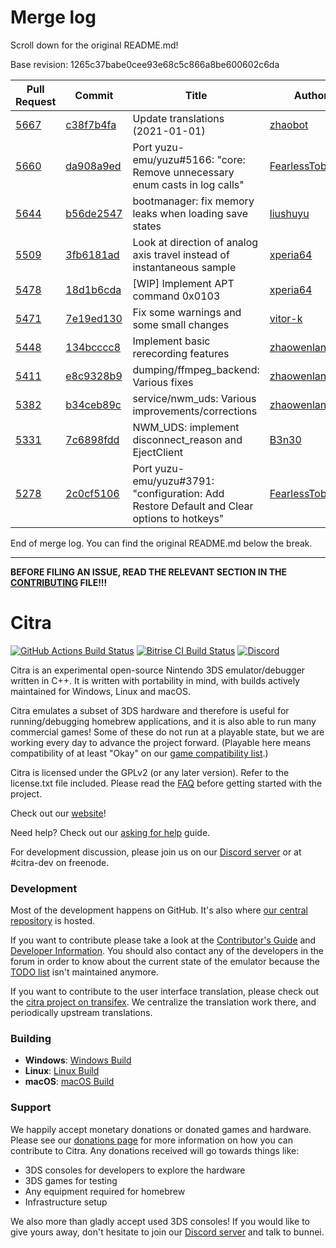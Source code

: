# Merge log

Scroll down for the original README.md!

Base revision: 1265c37babe0cee93e68c5c866a8be600602c6da

|Pull Request|Commit|Title|Author|Merged?|
|----|----|----|----|----|
|[5667](https://github.com/citra-emu/citra/pull/5667)|[c38f7b4fa](https://github.com/citra-emu/citra/pull/5667/files/)|Update translations (2021-01-01)|[zhaobot](https://github.com/zhaobot)|Yes|
|[5660](https://github.com/citra-emu/citra/pull/5660)|[da908a9ed](https://github.com/citra-emu/citra/pull/5660/files/)|Port yuzu-emu/yuzu#5166: "core: Remove unnecessary enum casts in log calls"|[FearlessTobi](https://github.com/FearlessTobi)|Yes|
|[5644](https://github.com/citra-emu/citra/pull/5644)|[b56de2547](https://github.com/citra-emu/citra/pull/5644/files/)|bootmanager: fix memory leaks when loading save states|[liushuyu](https://github.com/liushuyu)|Yes|
|[5509](https://github.com/citra-emu/citra/pull/5509)|[3fb6181ad](https://github.com/citra-emu/citra/pull/5509/files/)|Look at direction of analog axis travel instead of instantaneous sample|[xperia64](https://github.com/xperia64)|Yes|
|[5478](https://github.com/citra-emu/citra/pull/5478)|[18d1b6cda](https://github.com/citra-emu/citra/pull/5478/files/)|[WIP] Implement APT command 0x0103|[xperia64](https://github.com/xperia64)|Yes|
|[5471](https://github.com/citra-emu/citra/pull/5471)|[7e19ed130](https://github.com/citra-emu/citra/pull/5471/files/)|Fix some warnings and some small changes|[vitor-k](https://github.com/vitor-k)|Yes|
|[5448](https://github.com/citra-emu/citra/pull/5448)|[134bcccc8](https://github.com/citra-emu/citra/pull/5448/files/)|Implement basic rerecording features|[zhaowenlan1779](https://github.com/zhaowenlan1779)|Yes|
|[5411](https://github.com/citra-emu/citra/pull/5411)|[e8c9328b9](https://github.com/citra-emu/citra/pull/5411/files/)|dumping/ffmpeg_backend: Various fixes|[zhaowenlan1779](https://github.com/zhaowenlan1779)|Yes|
|[5382](https://github.com/citra-emu/citra/pull/5382)|[b34ceb89c](https://github.com/citra-emu/citra/pull/5382/files/)|service/nwm_uds: Various improvements/corrections|[zhaowenlan1779](https://github.com/zhaowenlan1779)|Yes|
|[5331](https://github.com/citra-emu/citra/pull/5331)|[7c6898fdd](https://github.com/citra-emu/citra/pull/5331/files/)|NWM_UDS: implement disconnect_reason and EjectClient|[B3n30](https://github.com/B3n30)|Yes|
|[5278](https://github.com/citra-emu/citra/pull/5278)|[2c0cf5106](https://github.com/citra-emu/citra/pull/5278/files/)|Port yuzu-emu/yuzu#3791: "configuration: Add Restore Default and Clear options to hotkeys"|[FearlessTobi](https://github.com/FearlessTobi)|Yes|


End of merge log. You can find the original README.md below the break.

------

**BEFORE FILING AN ISSUE, READ THE RELEVANT SECTION IN THE [CONTRIBUTING](https://github.com/citra-emu/citra/wiki/Contributing#reporting-issues) FILE!!!**

Citra
==============
[![GitHub Actions Build Status](https://github.com/citra-emu/citra/workflows/citra-ci/badge.svg)](https://github.com/citra-emu/citra/actions)
[![Bitrise CI Build Status](https://app.bitrise.io/app/4ccd8e5720f0d13b/status.svg?token=H32TmbCwxb3OQ-M66KbAyw&branch=master)](https://app.bitrise.io/app/4ccd8e5720f0d13b)
[![Discord](https://img.shields.io/discord/220740965957107713?color=%237289DA&label=Citra&logo=discord&logoColor=white)](https://discord.gg/FAXfZV9)

Citra is an experimental open-source Nintendo 3DS emulator/debugger written in C++. It is written with portability in mind, with builds actively maintained for Windows, Linux and macOS.

Citra emulates a subset of 3DS hardware and therefore is useful for running/debugging homebrew applications, and it is also able to run many commercial games! Some of these do not run at a playable state, but we are working every day to advance the project forward. (Playable here means compatibility of at least "Okay" on our [game compatibility list](https://citra-emu.org/game).)

Citra is licensed under the GPLv2 (or any later version). Refer to the license.txt file included. Please read the [FAQ](https://citra-emu.org/wiki/faq/) before getting started with the project.

Check out our [website](https://citra-emu.org/)!

Need help? Check out our [asking for help](https://citra-emu.org/help/reference/asking/) guide.

For development discussion, please join us on our [Discord server](https://citra-emu.org/discord/) or at #citra-dev on freenode.

### Development

Most of the development happens on GitHub. It's also where [our central repository](https://github.com/citra-emu/citra) is hosted.

If you want to contribute please take a look at the [Contributor's Guide](https://github.com/citra-emu/citra/wiki/Contributing) and [Developer Information](https://github.com/citra-emu/citra/wiki/Developer-Information). You should also contact any of the developers in the forum in order to know about the current state of the emulator because the [TODO list](https://docs.google.com/document/d/1SWIop0uBI9IW8VGg97TAtoT_CHNoP42FzYmvG1F4QDA) isn't maintained anymore.

If you want to contribute to the user interface translation, please check out the [citra project on transifex](https://www.transifex.com/citra/citra). We centralize the translation work there, and periodically upstream translations.

### Building

* __Windows__: [Windows Build](https://github.com/citra-emu/citra/wiki/Building-For-Windows)
* __Linux__: [Linux Build](https://github.com/citra-emu/citra/wiki/Building-For-Linux)
* __macOS__: [macOS Build](https://github.com/citra-emu/citra/wiki/Building-for-macOS)


### Support
We happily accept monetary donations or donated games and hardware. Please see our [donations page](https://citra-emu.org/donate/) for more information on how you can contribute to Citra. Any donations received will go towards things like:
* 3DS consoles for developers to explore the hardware
* 3DS games for testing
* Any equipment required for homebrew
* Infrastructure setup

We also more than gladly accept used 3DS consoles! If you would like to give yours away, don't hesitate to join our [Discord server](https://citra-emu.org/discord/) and talk to bunnei.
